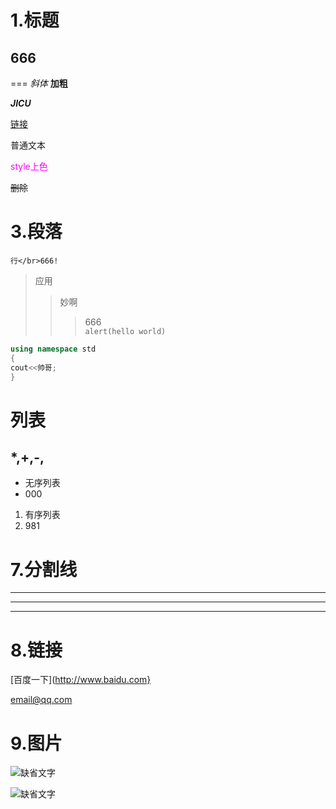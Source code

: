 # 1.标题
## 666
===
*斜体*
**加粗**

**_JICU_**

<a href="http://baidu.com">链接</a>
<p style="front-size:150px:front famliy:宋体；color:">普通文本</p>
<label style="front-size:100px;color:#FF00FF">style上色</label>

~~删除~~

# 3.段落  
    行</br>666!  
>    应用  
>>妙啊  
>>>666  
`alert(hello world)`

```C++
using namespace std
{
cout<<帅哥;
}

```

# 列表  
## *,+,-,
* 无序列表
* 000   

1. 有序列表
2. 981
   
# 7.分割线
***
---
***

# 8.链接
[百度一下](http://www.baidu.com}

<email@qq.com>

# 9.图片 
![缺省文字](https://dss2.bdstatic.com/6Ot1bjeh1BF3odCf/it/u=2080457005,1829442039&fm=85&app=92&f=JPEG?w=121&h=75&s=93AFC8EA4C13DCC6421DB263030010F5 "百度一下")


![缺省文字](https://www.baidu.com/img/PCtm_d9c8750bed0b3c7d089fa7d55720d6cf.png "百度一下")